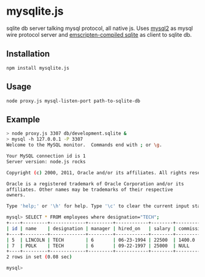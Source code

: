 mysqlite.js
===========

sqlite db server talking mysql protocol, all native js. Uses [mysql2](https://github.com/sidorares/node-mysql2) as mysql wire protocol server and [emscripten-compiled sqlite](https://github.com/kripken/sql.js) as client to sqlite db.

## Installation

    npm install mysqlite.js

## Usage

    node proxy.js mysql-listen-port path-to-sqlite-db

## Example

```sh
> node proxy.js 3307 db/development.sqlite &
> mysql -h 127.0.0.1 -P 3307
Welcome to the MySQL monitor.  Commands end with ; or \g.

Your MySQL connection id is 1
Server version: node.js rocks

Copyright (c) 2000, 2011, Oracle and/or its affiliates. All rights reserved.

Oracle is a registered trademark of Oracle Corporation and/or its
affiliates. Other names may be trademarks of their respective
owners.

Type 'help;' or '\h' for help. Type '\c' to clear the current input statement.

mysql> SELECT * FROM employees where designation="TECH";
+----+---------+-------------+---------+------------+--------+------------+------+
| id | name    | designation | manager | hired_on   | salary | commission | dept |
+----+---------+-------------+---------+------------+--------+------------+------+
| 5  | LINCOLN | TECH        | 6       | 06-23-1994 | 22500  | 1400.0     | 4    |
| 7  | POLK    | TECH        | 6       | 09-22-1997 | 25000  | NULL       | 4    |
+----+---------+-------------+---------+------------+--------+------------+------+
2 rows in set (0.08 sec)

mysql>
```
